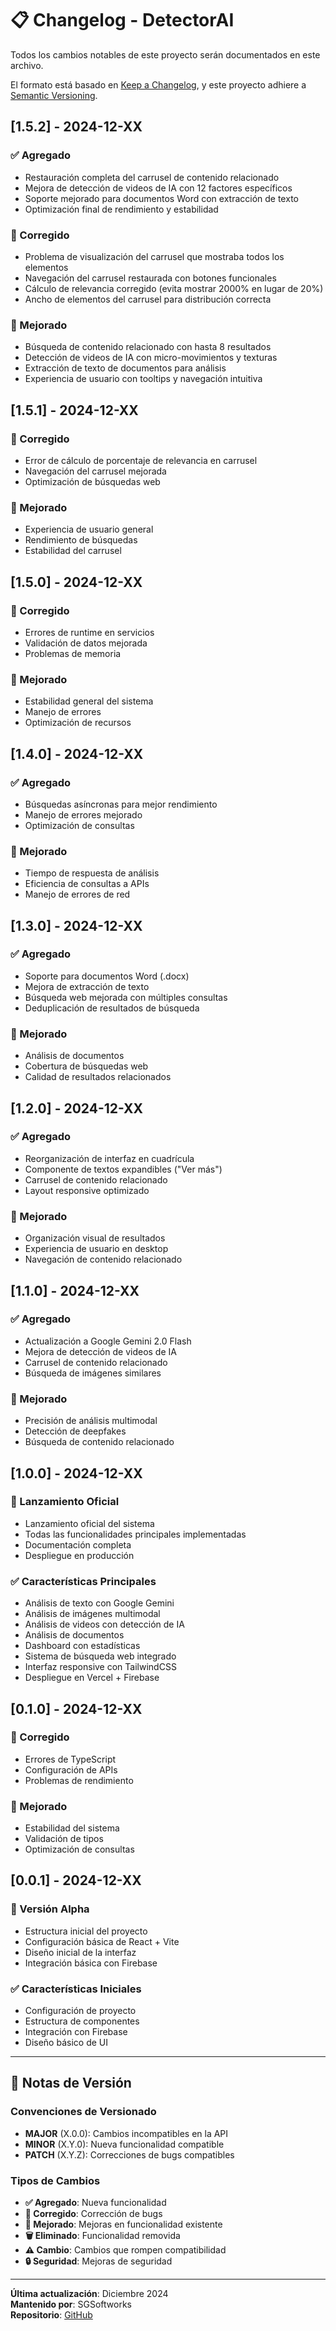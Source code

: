 # 📋 Changelog - DetectorAI

Todos los cambios notables de este proyecto serán documentados en este archivo.

El formato está basado en [Keep a Changelog](https://keepachangelog.com/es-ES/1.0.0/),
y este proyecto adhiere a [Semantic Versioning](https://semver.org/spec/v2.0.0.html).

## [1.5.2] - 2024-12-XX

### ✅ Agregado
- Restauración completa del carrusel de contenido relacionado
- Mejora de detección de videos de IA con 12 factores específicos
- Soporte mejorado para documentos Word con extracción de texto
- Optimización final de rendimiento y estabilidad

### 🔧 Corregido
- Problema de visualización del carrusel que mostraba todos los elementos
- Navegación del carrusel restaurada con botones funcionales
- Cálculo de relevancia corregido (evita mostrar 2000% en lugar de 20%)
- Ancho de elementos del carrusel para distribución correcta

### 🚀 Mejorado
- Búsqueda de contenido relacionado con hasta 8 resultados
- Detección de videos de IA con micro-movimientos y texturas
- Extracción de texto de documentos para análisis
- Experiencia de usuario con tooltips y navegación intuitiva

## [1.5.1] - 2024-12-XX

### 🔧 Corregido
- Error de cálculo de porcentaje de relevancia en carrusel
- Navegación del carrusel mejorada
- Optimización de búsquedas web

### 🚀 Mejorado
- Experiencia de usuario general
- Rendimiento de búsquedas
- Estabilidad del carrusel

## [1.5.0] - 2024-12-XX

### 🔧 Corregido
- Errores de runtime en servicios
- Validación de datos mejorada
- Problemas de memoria

### 🚀 Mejorado
- Estabilidad general del sistema
- Manejo de errores
- Optimización de recursos

## [1.4.0] - 2024-12-XX

### ✅ Agregado
- Búsquedas asíncronas para mejor rendimiento
- Manejo de errores mejorado
- Optimización de consultas

### 🚀 Mejorado
- Tiempo de respuesta de análisis
- Eficiencia de consultas a APIs
- Manejo de errores de red

## [1.3.0] - 2024-12-XX

### ✅ Agregado
- Soporte para documentos Word (.docx)
- Mejora de extracción de texto
- Búsqueda web mejorada con múltiples consultas
- Deduplicación de resultados de búsqueda

### 🚀 Mejorado
- Análisis de documentos
- Cobertura de búsquedas web
- Calidad de resultados relacionados

## [1.2.0] - 2024-12-XX

### ✅ Agregado
- Reorganización de interfaz en cuadrícula
- Componente de textos expandibles ("Ver más")
- Carrusel de contenido relacionado
- Layout responsive optimizado

### 🚀 Mejorado
- Organización visual de resultados
- Experiencia de usuario en desktop
- Navegación de contenido relacionado

## [1.1.0] - 2024-12-XX

### ✅ Agregado
- Actualización a Google Gemini 2.0 Flash
- Mejora de detección de videos de IA
- Carrusel de contenido relacionado
- Búsqueda de imágenes similares

### 🚀 Mejorado
- Precisión de análisis multimodal
- Detección de deepfakes
- Búsqueda de contenido relacionado

## [1.0.0] - 2024-12-XX

### 🎉 Lanzamiento Oficial
- Lanzamiento oficial del sistema
- Todas las funcionalidades principales implementadas
- Documentación completa
- Despliegue en producción

### ✅ Características Principales
- Análisis de texto con Google Gemini
- Análisis de imágenes multimodal
- Análisis de videos con detección de IA
- Análisis de documentos
- Dashboard con estadísticas
- Sistema de búsqueda web integrado
- Interfaz responsive con TailwindCSS
- Despliegue en Vercel + Firebase

## [0.1.0] - 2024-12-XX

### 🔧 Corregido
- Errores de TypeScript
- Configuración de APIs
- Problemas de rendimiento

### 🚀 Mejorado
- Estabilidad del sistema
- Validación de tipos
- Optimización de consultas

## [0.0.1] - 2024-12-XX

### 🚀 Versión Alpha
- Estructura inicial del proyecto
- Configuración básica de React + Vite
- Diseño inicial de la interfaz
- Integración básica con Firebase

### ✅ Características Iniciales
- Configuración de proyecto
- Estructura de componentes
- Integración con Firebase
- Diseño básico de UI

---

## 📝 Notas de Versión

### Convenciones de Versionado
- **MAJOR** (X.0.0): Cambios incompatibles en la API
- **MINOR** (X.Y.0): Nueva funcionalidad compatible
- **PATCH** (X.Y.Z): Correcciones de bugs compatibles

### Tipos de Cambios
- **✅ Agregado**: Nueva funcionalidad
- **🔧 Corregido**: Corrección de bugs
- **🚀 Mejorado**: Mejoras en funcionalidad existente
- **🗑️ Eliminado**: Funcionalidad removida
- **⚠️ Cambio**: Cambios que rompen compatibilidad
- **🔒 Seguridad**: Mejoras de seguridad

---

**Última actualización**: Diciembre 2024  
**Mantenido por**: SGSoftworks  
**Repositorio**: [GitHub](https://github.com/SGSoftworks/DetectorAI)
